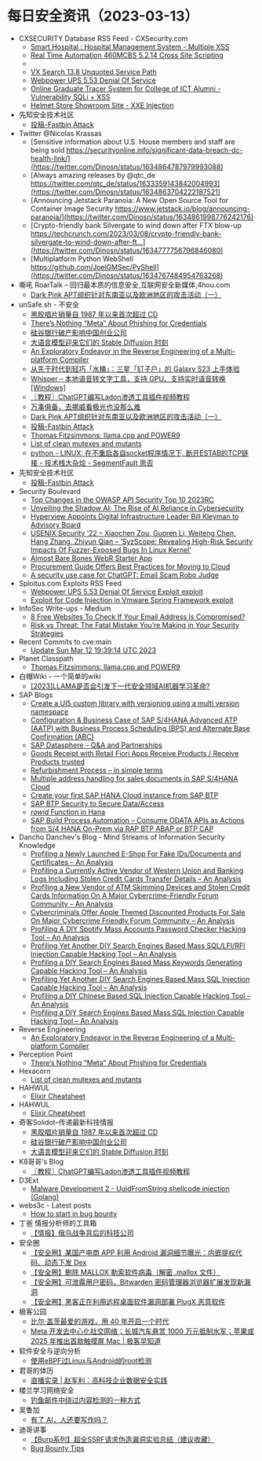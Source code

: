 # 每日安全资讯（2023-03-13）

- CXSECURITY Database RSS Feed - CXSecurity.com
  - [Smart Hospital : Hospital Management System - Multiple XSS](https://cxsecurity.com/issue/WLB-2023030031)
  - [Real Time Automation 460MCBS 5.2.14 Cross Site Scripting](https://cxsecurity.com/issue/WLB-2023030030)
  - [](https://cxsecurity.com/issue/WLB-2023030029)
  - [VX Search 13.8 Unquoted Service Path](https://cxsecurity.com/issue/WLB-2023030028)
  - [Webpower UPS 5.53 Denial Of Service](https://cxsecurity.com/issue/WLB-2023030027)
  - [Online Graduate Tracer System for College of ICT Alumni - Vulnerability SQLi + XSS](https://cxsecurity.com/issue/WLB-2023030026)
  - [Helmet Store Showroom Site - XXE Injection](https://cxsecurity.com/issue/WLB-2023030025)
- 先知安全技术社区
  - [投稿-Fastbin Attack](https://xz.aliyun.com/t/12279)
- Twitter @Nicolas Krassas
  - [Sensitive information about U.S. House members and staff are being sold https://securityonline.info/significant-data-breach-dc-health-link/](https://twitter.com/Dinosn/status/1634864787979993088)
  - [Always amazing releases by @qtc_de https://twitter.com/qtc_de/status/1633359143842004993](https://twitter.com/Dinosn/status/1634863704222187521)
  - [Announcing Jetstack Paranoia: A New Open Source Tool for Container Image Security https://www.jetstack.io/blog/announcing-paranoia/](https://twitter.com/Dinosn/status/1634861998776242176)
  - [Crypto-friendly bank Silvergate to wind down after FTX blow-up https://techcrunch.com/2023/03/08/crypto-friendly-bank-silvergate-to-wind-down-after-ft...](https://twitter.com/Dinosn/status/1634777756796846080)
  - [Multiplatform Python WebShell https://github.com/JoelGMSec/PyShell](https://twitter.com/Dinosn/status/1634767484954763268)
- 嘶吼 RoarTalk – 回归最本质的信息安全,互联网安全新媒体,4hou.com
  - [Dark Pink APT组织针对东南亚以及欧洲地区的攻击活动（一）](https://www.4hou.com/posts/JX3J)
- unSafe.sh - 不安全
  - [黑胶唱片销量自 1987 年以来首次超过 CD](https://buaq.net/go-153094.html)
  - [There’s Nothing “Meta” About Phishing for Credentials](https://buaq.net/go-153093.html)
  - [硅谷银行破产影响中国创业公司](https://buaq.net/go-153095.html)
  - [大语言模型迎来它们的 Stable Diffusion 时刻](https://buaq.net/go-153096.html)
  - [An Exploratory Endeavor in the Reverse Engineering of a Multi-platform Compiler](https://buaq.net/go-153092.html)
  - [从先于时代到轻巧「水桶」：三星「钉子户」的 Galaxy S23 上手体验](https://buaq.net/go-153088.html)
  - [Whisper – 本地语音转文字工具，支持 GPU、支持实时语音转换[Windows]](https://buaq.net/go-153078.html)
  - [〖教程〗ChatGPT编写Ladon渗透工具插件视频教程](https://buaq.net/go-153081.html)
  - [万事俱备，去挪威看极光也没那么难](https://buaq.net/go-153080.html)
  - [Dark Pink APT组织针对东南亚以及欧洲地区的攻击活动（一）](https://buaq.net/go-153070.html)
  - [投稿-Fastbin Attack](https://buaq.net/go-153090.html)
  - [Thomas Fitzsimmons: llama.cpp and POWER9](https://buaq.net/go-153048.html)
  - [List of clean mutexes and mutants](https://buaq.net/go-153042.html)
  - [python - LINUX: 在不重启各自socket程序情况下, 断开ESTAB的TCP链接 - 技术栈大杂烩 - SegmentFault 思否](https://buaq.net/go-153039.html)
- 先知安全技术社区
  - [投稿-Fastbin Attack](https://xz.aliyun.com/t/12279)
- Security Boulevard
  - [Top Changes in the OWASP API Security Top 10 2023RC](https://securityboulevard.com/2023/03/top-changes-in-the-owasp-api-security-top-10-2023rc/)
  - [Unveiling the Shadow AI: The Rise of AI Reliance in Cybersecurity](https://securityboulevard.com/2023/03/unveiling-the-shadow-ai-the-rise-of-ai-reliance-in-cybersecurity/)
  - [Hyperview Appoints Digital Infrastructure Leader Bill Kleyman to Advisory Board](https://securityboulevard.com/2023/03/hyperview-appoints-digital-infrastructure-leader-bill-kleyman-to-advisory-board/)
  - [USENIX Security ’22 – Xiaochen Zou, Guoren Li, Weiteng Chen, Hang Zhang, Zhiyun Qian – ‘SyzScope: Revealing High-Risk Security Impacts Of Fuzzer-Exposed Bugs In Linux Kernel’](https://securityboulevard.com/2023/03/usenix-security-22-xiaochen-zou-guoren-li-weiteng-chen-hang-zhang-zhiyun-qian-syzscope-revealing-high-risk-security-impacts-of-fuzzer-exposed-bugs-in-linux-kernel/)
  - [Almost Bare Bones WebR Starter App](https://securityboulevard.com/2023/03/almost-bare-bones-webr-starter-app/)
  - [Procurement Guide Offers Best Practices for Moving to Cloud](https://securityboulevard.com/2023/03/procurement-guide-offers-best-practices-for-moving-to-cloud/)
  - [A security use case for ChatGPT: Email Scam Robo Judge](https://securityboulevard.com/2023/03/a-security-use-case-for-chatgpt-email-scam-robo-judge/)
- Sploitus.com Exploits RSS Feed
  - [Webpower UPS 5.53 Denial Of Service Exploit exploit](https://sploitus.com/exploit?id=1337DAY-ID-38256&utm_source=rss&utm_medium=rss)
  - [Exploit for Code Injection in Vmware Spring Framework exploit](https://sploitus.com/exploit?id=9B3AD93D-3EB7-516A-8F64-439D6260F866&utm_source=rss&utm_medium=rss)
- InfoSec Write-ups - Medium
  - [8 Free Websites To Check If Your Email Address Is Compromised?](https://infosecwriteups.com/8-free-websites-to-check-if-your-email-address-is-compromised-7e8742e099c6?source=rss----7b722bfd1b8d---4)
  - [Risk vs Threat: The Fatal Mistake You’re Making in Your Security Strategies](https://infosecwriteups.com/risk-vs-threat-the-fatal-mistake-youre-making-in-your-security-strategies-978b142006a?source=rss----7b722bfd1b8d---4)
- Recent Commits to cve:main
  - [Update Sun Mar 12 19:39:14 UTC 2023](https://github.com/trickest/cve/commit/a886f1fa336ea452bc4121413ebca7c4f705542d)
- Planet Classpath
  - [Thomas Fitzsimmons: llama.cpp and POWER9](https://www.fitzsim.org/blog/?p=511)
- 白帽Wiki - 一个简单的wiki
  - [[2023]LLAMA是否会引发下一代安全领域AI机器学习革命?](https://key08.com/index.php/2023/03/12/1715.html)
- SAP Blogs
  - [Create a UI5 custom library with versioning using a multi version namespace](https://blogs.sap.com/2023/03/12/create-a-ui5-custom-library-with-versioning-using-a-multi-version-namespace/)
  - [Configuration & Business Case of SAP S/4HANA Advanced ATP (AATP) with Business Process Scheduling (BPS) and Alternate Base Confirmation (ABC)](https://blogs.sap.com/2023/03/12/configuration-business-case-of-sap-s-4hana-advanced-atp-aatp-with-business-process-scheduling-bps-and-alternate-base-confirmation-abc/)
  - [SAP Datasphere – Q&A and Partnerships](https://blogs.sap.com/2023/03/12/sap-datasphere-qa-and-partnerships/)
  - [Goods Receipt with Retail Fiori Apps Receive Products / Receive Products trusted](https://blogs.sap.com/2023/03/12/goods-receipt-with-retail-fiori-apps-receive-products-receive-products-trusted/)
  - [Refurbishment Process – in simple terms](https://blogs.sap.com/2023/03/12/refurbishment-process-in-simple-terms/)
  - [Multiple address handling for sales documents in SAP S/4HANA Cloud](https://blogs.sap.com/2023/03/12/multiple-address-handling-for-sales-documents-in-sap-s-4hana-cloud/)
  - [Create your first SAP HANA Cloud instance from SAP BTP](https://blogs.sap.com/2023/03/12/create-your-first-sap-hana-cloud-instance-from-sap-btp/)
  - [SAP BTP Security to Secure Data/Access](https://blogs.sap.com/2023/03/12/sap-btp-security-2/)
  - [$rowid$ Function in Hana](https://blogs.sap.com/2023/03/12/rowid-function-in-hana/)
  - [SAP Build Process Automation – Consume ODATA APIs as Actions from S/4 HANA On-Prem via RAP BTP ABAP or BTP CAP](https://blogs.sap.com/2023/03/12/sap-build-process-automation-consume-apis-from-s-4-hana-on-prem-via-rap-btp-abap-or-btp-cap/)
- Dancho Danchev's Blog - Mind Streams of Information Security Knowledge
  - [Profiling a Newly Launched E-Shop For Fake IDs/Documents and Certificates – An Analysis](https://feedpress.me/link/23477/16016897/profiling-a-newly-launched-e-shop-for-fake-ids-documents-and-certificates-an-analysis)
  - [Profiling a Currently Active Vendor of Western Union and Banking Logs Including Stolen Credit Cards Transfer Details – An Analysis](https://feedpress.me/link/23477/16016778/profiling-a-currently-active-vendor-of-western-union-and-banking-logs-including-stolen-credit-cards-transfer-details-an-analysis)
  - [Profiling a New Vendor of ATM Skimming Devices and Stolen Credit Cards Information On A Major Cybercrime-Friendly Forum Community – An Analysis](https://feedpress.me/link/23477/16016632/profiling-a-new-vendor-of-atm-skimming-devices-and-stolen-credit-cards-information-on-a-major-cybercrime-friendly-forum-community-an-analysis)
  - [Cybercriminals Offer Apple Themed Discounted Products For Sale On Major Cybercrime Friendly Forum Community – An Analysis](https://feedpress.me/link/23477/16016631/cybercriminals-offer-apple-themed-discounted-products-for-sale-on-major-cybercrime-friendly-forum-community-an-analysis)
  - [Profiling A DIY Spotify Mass Accounts Password Checker Hacking Tool – An Analysis](https://feedpress.me/link/23477/16016372/profiling-a-diy-spotify-mass-accounts-password-checker-hacking-tool-an-analysis)
  - [Profiling Yet Another DIY Search Engines Based Mass SQL/LFI/RFI Injection Capable Hacking Tool – An Analysis](https://feedpress.me/link/23477/16016371/profiling-yet-another-diy-search-engines-based-mass-sql-lfi-rfi-injection-capable-hacking-tool-an-analysis)
  - [Profiling a DIY Search Engines Based Mass Keywords Generating Capable Hacking Tool – An Analysis](https://feedpress.me/link/23477/16016370/profiling-a-diy-search-engines-based-mass-keywords-generating-capable-hacking-tool-an-analysis)
  - [Profiling Yet Another DIY Search Engines Based Mass SQL Injection Capable Hacking Tool – An Analysis](https://feedpress.me/link/23477/16016369/profiling-yet-another-diy-search-engines-based-mass-sql-injection-capable-hacking-tool-an-analysis)
  - [Profiling a DIY Chinese Based SQL Injection Capable Hacking Tool – An Analysis](https://feedpress.me/link/23477/16016368/profiling-a-diy-chinese-based-sql-injection-capable-hacking-tool-an-analysis)
  - [Profiling a DIY Search Engines Based Mass SQL Injection Capable Hacking Tool – An Analysis](https://feedpress.me/link/23477/16016367/profiling-a-diy-search-engines-based-mass-sql-injection-capable-hacking-tool-an-analysis)
- Reverse Engineering
  - [An Exploratory Endeavor in the Reverse Engineering of a Multi-platform Compiler](https://www.reddit.com/r/ReverseEngineering/comments/11pcv7b/an_exploratory_endeavor_in_the_reverse/)
- Perception Point
  - [There’s Nothing “Meta” About Phishing for Credentials](https://perception-point.io/blog/theres-nothing-meta-about-phishing-for-credentials/)
- Hexacorn
  - [List of clean mutexes and mutants](https://www.hexacorn.com/blog/2023/03/12/list-of-clean-mutexes-and-mutants/)
- HAHWUL
  - [Elixir Cheatsheet](https://www.hahwul.com/cullinan/elixir)
- HAHWUL
  - [Elixir Cheatsheet](https://www.hahwul.com/cullinan/elixir)
- 奇客Solidot–传递最新科技情报
  - [黑胶唱片销量自 1987 年以来首次超过 CD](https://www.solidot.org/story?sid=74368)
  - [硅谷银行破产影响中国创业公司](https://www.solidot.org/story?sid=74367)
  - [大语言模型迎来它们的 Stable Diffusion 时刻](https://www.solidot.org/story?sid=74366)
- K8哥哥’s Blog
  - [〖教程〗ChatGPT编写Ladon渗透工具插件视频教程](http://k8gege.org/p/ChatGPT.html)
- D3Ext
  - [Malware Development 2 - UuidFromString shellcode injection (Golang)](https://d3ext.github.io/posts/malware-dev-2/)
- webs3c - Latest posts
  - [How to start in bug bounty](https://webs3c.com/t/how-to-start-in-bug-bounty/267#post_1)
- 丁爸 情报分析师的工具箱
  - [【情报】俄乌战争背后的科技公司](https://mp.weixin.qq.com/s?__biz=MzI2MTE0NTE3Mw==&mid=2651135328&idx=1&sn=76f68b3fee899c25e6d089b4226f854b&chksm=f1af6a5ac6d8e34c3b30c835e09b0032876ab08d353e7a31fd0f3ec2046e663de0813495feec&scene=58&subscene=0#rd)
- 安全圈
  - [【安全圈】某国产电商 APP 利用 Android 漏洞细节曝光：内嵌提权代码、动态下发 Dex](https://mp.weixin.qq.com/s?__biz=MzIzMzE4NDU1OQ==&mid=2652031340&idx=1&sn=eb024d9081082b2007a2aafbd3d8e6a0&chksm=f36fe52cc4186c3ac92fd912db0df4ccf5c43e35b3ff420bcdfdf1dc862f075ff7da10dc8cf2&scene=58&subscene=0#rd)
  - [【安全圈】删除 MALLOX 勒索软件病毒（解密 .mallox 文件）](https://mp.weixin.qq.com/s?__biz=MzIzMzE4NDU1OQ==&mid=2652031340&idx=2&sn=41e7044d4c411a2e716463f69d7fc4f7&chksm=f36fe52cc4186c3a2f7354656a4646628d239bd3430f43d64a2fcbd82307dd19d6b19d80fd41&scene=58&subscene=0#rd)
  - [【安全圈】可泄露用户密码，Bitwarden 密码管理器浏览器扩展发现新漏洞](https://mp.weixin.qq.com/s?__biz=MzIzMzE4NDU1OQ==&mid=2652031340&idx=3&sn=73911b694d2e53db282bfe93cef755de&chksm=f36fe52cc4186c3a007f7f3c136204f30ef44e3ceb2759c8263e96fbc618ed02036a25237da9&scene=58&subscene=0#rd)
  - [【安全圈】黑客正在利用远程桌面软件漏洞部署 PlugX 恶意软件](https://mp.weixin.qq.com/s?__biz=MzIzMzE4NDU1OQ==&mid=2652031340&idx=4&sn=30809f0487da8f7f558c754efdbb132d&chksm=f36fe52cc4186c3a7d09be4755055ee473fb2ac7c97cd08378c8e8ff7a825c48d96261cad44a&scene=58&subscene=0#rd)
- 极客公园
  - [比尔·盖茨最爱的游戏，用 40 年开启一个时代](https://mp.weixin.qq.com/s?__biz=MTMwNDMwODQ0MQ==&mid=2652984341&idx=1&sn=34c90deb14e81bd80fcd7ec55dd7c1a9&chksm=7e5429a34923a0b55ec2150064cf33e2595db39238a74a94773c61c6d3e9e51dddf6e02144ff&scene=58&subscene=0#rd)
  - [Meta 开发去中心化社交网络；长城汽车悬赏 1000 万元抵制水军；苹果或 2025 年推出首款触摸屏 Mac | 极客早知道](https://mp.weixin.qq.com/s?__biz=MTMwNDMwODQ0MQ==&mid=2652984319&idx=1&sn=eeea3a576b9820d4b9f0f445444eb520&chksm=7e542e494923a75f23d577ca601e7d42271810a0ecfce26aaa97839e9403970aae10414353f4&scene=58&subscene=0#rd)
- 软件安全与逆向分析
  - [使用eBPF过Linux与Android的root检测](https://mp.weixin.qq.com/s?__biz=MzU3MTY5MzQxMA==&mid=2247484050&idx=1&sn=07ed75e13cf5f1d3705d71ab176ce963&chksm=fcdd029fcbaa8b894f721dfeac8fe2963c42d8af11dcd0bcd4972b91e8af4f337d9e0a85e8f6&scene=58&subscene=0#rd)
- 君哥的体历
  - [直播实录 | 赵军利：高科技企业数据安全实践](https://mp.weixin.qq.com/s?__biz=MzI2MjQ1NTA4MA==&mid=2247489456&idx=1&sn=da418f2b353424a15e9c905d259ddb5c&chksm=ea4bbdf7dd3c34e132d59af46f93515cdc58092a1770041888be330afa81377fa50e0fa1ead4&scene=58&subscene=0#rd)
- 楼兰学习网络安全
  - [钓鱼邮件中绕过内容检测的一种方式](https://mp.weixin.qq.com/s?__biz=Mzg4ODU4ODYzOQ==&mid=2247485083&idx=1&sn=545275e2a4be48447fc8201c6efbfbc9&chksm=cff996abf88e1fbda4af4136165e4080e051d4f2f4d02bf3c9a395ef09b02228f1bafe3eda5b&scene=58&subscene=0#rd)
- 吴鲁加
  - [有了 AI，人还要写作吗？](https://mp.weixin.qq.com/s?__biz=Mzg5NDY4ODM1MA==&mid=2247484380&idx=1&sn=8fcec6885e68f584d4014e0da276403c&chksm=c01a8eedf76d07fbab9487e3a1882792e53691de06a7fef0776086db91a24281edd56658c0dd&scene=58&subscene=0#rd)
- 迪哥讲事
  - [【Burp系列】超全SSRF请求伪造漏洞实验总结（建议收藏）](https://mp.weixin.qq.com/s?__biz=MzIzMTIzNTM0MA==&mid=2247488041&idx=1&sn=b375854a7908369ca0288dcf10e5cb8e&chksm=e8a6184adfd1915cc5684a55a31ff26e3f4e139ed0e2b7e05254742480e3555707d47a4e7f88&scene=58&subscene=0#rd)
  - [Bug Bounty Tips](https://mp.weixin.qq.com/s?__biz=MzIzMTIzNTM0MA==&mid=2247488041&idx=2&sn=87551dbd88604038ef9de54c9a1b988c&chksm=e8a6184adfd1915cd2211466540c93f2e02d8b0cc102ffc881ff22cc68dc7489e1da387c6438&scene=58&subscene=0#rd)
